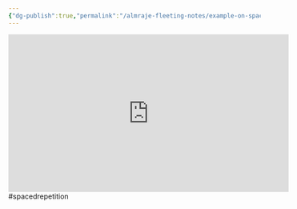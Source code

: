 ```yaml
---
{"dg-publish":true,"permalink":"/almraje-fleeting-notes/example-on-spaced-repetition/"}
---
```


<iframe width="560" height="315" src="https://www.youtube.com/embed/QEegRsRWq0g" title="YouTube video player" frameborder="0" allow="accelerometer; autoplay; clipboard-write; encrypted-media; gyroscope; picture-in-picture" allowfullscreen></iframe>
#spacedrepetition 